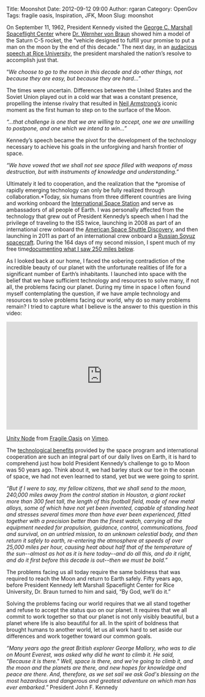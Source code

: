 Title: Moonshot
Date: 2012-09-12 09:00
Author: rgaran
Category: OpenGov
Tags: fragile oasis, Inspiration, JFK, Moon
Slug: moonshot

On September 11, 1962, President Kennedy visited the [George C. Marshall
Spaceflight Center][] where [Dr. Wernher von Braun][] showed him a model
of the Saturn C-5 rocket, the “vehicle designed to fulfill your promise
to put a man on the moon by the end of this decade.” The next day, in an
[audacious speech at Rice University][], the president marshaled the
nation’s resolve to accomplish just that.

“*We choose to go to the moon in this decade and do other things, not
because they are easy, but because they are hard…*”

The times were uncertain. Differences between the United States and the
Soviet Union played out in a cold war that was a constant presence,
propelling the intense rivalry that resulted in [Neil Armstrong’s][]
iconic moment as the first human to step on to the surface of the Moon.

*“…that challenge is one that we are willing to accept, one we are
unwilling to postpone, and one which we intend to win...”*

Kennedy’s speech became the pivot for the development of the technology
necessary to achieve his goals in the unforgiving and harsh frontier of
space.

*“We have vowed that we shall not see space filled with weapons of mass
destruction, but with instruments of knowledge and understanding.”*

Ultimately it led to cooperation, and the realization that the *promise
of rapidly emerging technology can only be fully realized through
collaboration.*Today, six humans from three different countries are
living and working onboard the [International Space Station][] and serve
as ambassadors of all people of Earth. I was personally affected from
the technology that grew out of President Kennedy’s speech when I had
the privilege of traveling to the ISS twice, launching in 2008 as part
of an international crew onboard the [American Space Shuttle
Discovery][], and then launching in 2011 as part of an international
crew onboard a [Russian Soyuz spacecraft][]. During the 164 days of my
second mission, I spent much of my free time[documenting what I saw 250
miles below][].

As I looked back at our home, I faced the sobering contradiction of the
incredible beauty of our planet with the unfortunate realities of life
for a significant number of Earth’s inhabitants. I launched into space
with the belief that we have sufficient technology and resources to
solve many, if not all, the problems facing our planet. During my time
in space I often found myself contemplating the question, if we have
ample technology and resources to solve problems facing our world, why
do so many problems remain? I tried to capture what I believe is the
answer to this question in this video:

<iframe src="http://player.vimeo.com/video/49293284?byline=0&amp;portrait=0" frameborder="0" width="500" height="281"></iframe>

[Unity Node][] from [Fragile Oasis][] on [Vimeo][].

The [technological benefits][] provided by the space program and
international cooperation are such an integral part of our daily lives
on Earth, it is hard to comprehend just how bold President Kennedy’s
challenge to go to Moon was 50 years ago. Think about it, we had barley
stuck our toe in the ocean of space, we had not even learned to stand,
yet but we were going to sprint.

*“But if I were to say, my fellow citizens, that we shall send to the
moon, 240,000 miles away from the control station in Houston, a giant
rocket more than 300 feet tall, the length of this football field, made
of new metal alloys, some of which have not yet been invented, capable
of standing heat and stresses several times more than have ever been
experienced, fitted together with a precision better than the finest
watch, carrying all the equipment needed for propulsion, guidance,
control, communications, food and survival, on an untried mission, to an
unknown celestial body, and then return it safely to earth, re-entering
the atmosphere at speeds of over 25,000 miles per hour, causing heat
about half that of the temperature of the sun--almost as hot as it is
here today--and do all this, and do it right, and do it first before
this decade is out--then we must be bold.”*

The problems facing us all today require the same boldness that was
required to reach the Moon and return to Earth safely. Fifty years ago,
before President Kennedy left Marshall Spaceflight Center for Rice
University, Dr. Braun turned to him and said, “By God, we’ll do it.”

Solving the problems facing our world requires that we all stand
together and refuse to accept the status quo on our planet. It requires
that we all commit to work together so that our planet is not only
visibly beautiful, but a planet where life is also beautiful for all. In
the spirit of boldness that brought humans to another world, let us all
work hard to set aside our differences and work together toward our
common goals.

*“Many years ago the great British explorer George Mallory, who was to
die on Mount Everest, was asked why did he want to climb it. He said,
"Because it is there." Well, space is there, and we're going to climb
it, and the moon and the planets are there, and new hopes for knowledge
and peace are there. And, therefore, as we set sail we ask God's
blessing on the most hazardous and dangerous and greatest adventure on
which man has ever embarked.”* President John F. Kennedy

  [George C. Marshall Spaceflight Center]: http://www.nasa.gov/centers/marshall/history/index.html
  [Dr. Wernher von Braun]: http://www.nasa.gov/topics/history/features/vonbraun.html
  [audacious speech at Rice University]: http://www.jfklibrary.org/Research/Ready-Reference/JFK-Speeches/Address-at-Rice-University-on-the-Nations-Space-Effort-September-12-1962.aspx
  [Neil Armstrong’s]: http://www.nasa.gov/topics/people/galleries/armstrong.html
  [International Space Station]: http://www.nasa.gov/mission_pages/station/cooperation/index.html
  [American Space Shuttle Discovery]: http://www.nasa.gov/centers/kennedy/shuttleoperations/orbiters/discovery-info.html
  [Russian Soyuz spacecraft]: http://www.nasa.gov/mission_pages/station/structure/elements/soyuz/
  [documenting what I saw 250 miles below]: https://plus.google.com/u/0/b/106819891249477893372/photos/116214152295449083654/albums/5648104889925481025
  [Unity Node]: http://vimeo.com/49293284
  [Fragile Oasis]: http://vimeo.com/fragileoasis
  [Vimeo]: http://vimeo.com
  [technological benefits]: http://www.nasa.gov/mission_pages/station/research/benefits/index.html
